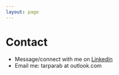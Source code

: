 ```yaml
---
layout: page
---
```


# Contact

* Message/connect with me on [Linkedin](https://linkedin.com/in/bhargav1)
* Email me: tarparab at outlook.com
